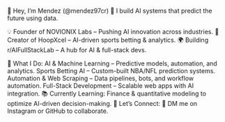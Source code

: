 👋 Hey, I’m Mendez (@mendez97cr)
🔮 I build AI systems that predict the future using data.

💡 Founder of NOVIONIX Labs – Pushing AI innovation across industries.
🏀 Creator of HoopXcel – AI-driven sports betting & analytics.
🌍 Building r/AIFullStackLab – A hub for AI & full-stack devs.

🚀 What I Do:
AI & Machine Learning – Predictive models, automation, and analytics.
Sports Betting AI – Custom-built NBA/NFL prediction systems.
Automation & Web Scraping – Data pipelines, bots, and workflow automation.
Full-Stack Development – Scalable web apps with AI integration.
📚 Currently Learning:
Finance & quantitative modeling to optimize AI-driven decision-making.
💬 Let’s Connect:
📩 DM me on Instagram or GitHub to collaborate.
